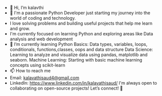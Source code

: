 - 👋 Hi, I’m kalavthi
- 👀 I'm a passionate Python Developer just starting my journey into the world of coding and technology.
-  I love solving problems and building useful projects that help me learn and grow.
-  I'm currently focused on learning Python and exploring areas like Data analysis and web development
- 🌱 I’m currently learning Python Basics: Data types, variables, loops, conditionals, functions,classes, oops and data structure
  Data Science: Learning to analyze and visualize data using pandas, matplotlib and seaborn.
  Machine Learning: Starting with basic machine learning concepts using scikit-learn
- 📫 How to reach me
- Email: kalavathisaud4@gmail.com
-  LinkedIn: https://www.linkedin.com/in/kalavathisaud/ 
  I'm always open to collaborating on open-source projects! Let’s connect! 🤝


